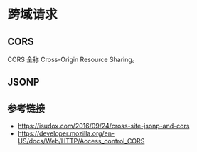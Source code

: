 # 跨域请求

## CORS
CORS 全称 Cross-Origin Resource Sharing。

## JSONP

## 参考链接
* https://isudox.com/2016/09/24/cross-site-jsonp-and-cors
* https://developer.mozilla.org/en-US/docs/Web/HTTP/Access_control_CORS

